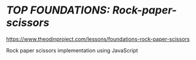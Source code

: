 # *TOP FOUNDATIONS: Rock-paper-scissors*

https://www.theodinproject.com/lessons/foundations-rock-paper-scissors

Rock paper scissors implementation using JavaScript
